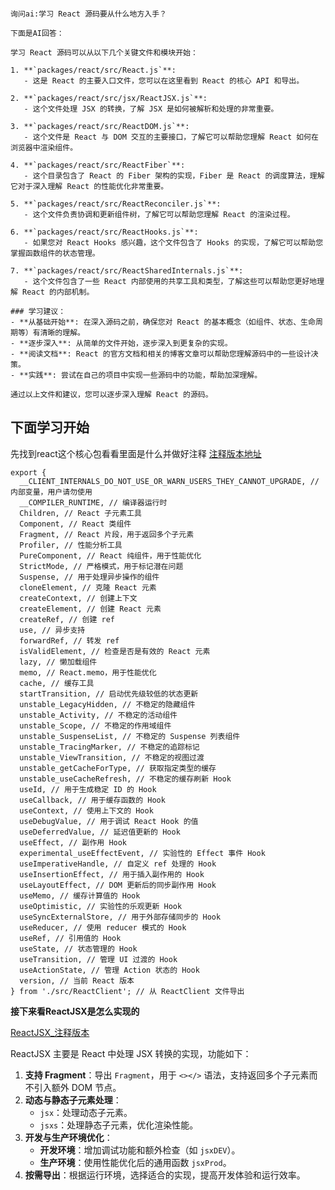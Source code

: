 ```

询问ai:学习 React 源码要从什么地方入手？

下面是AI回答：

学习 React 源码可以从以下几个关键文件和模块开始：

1. **`packages/react/src/React.js`**:
   - 这是 React 的主要入口文件，您可以在这里看到 React 的核心 API 和导出。

2. **`packages/react/src/jsx/ReactJSX.js`**:
   - 这个文件处理 JSX 的转换，了解 JSX 是如何被解析和处理的非常重要。

3. **`packages/react/src/ReactDOM.js`**:
   - 这个文件是 React 与 DOM 交互的主要接口，了解它可以帮助您理解 React 如何在浏览器中渲染组件。

4. **`packages/react/src/ReactFiber`**:
   - 这个目录包含了 React 的 Fiber 架构的实现，Fiber 是 React 的调度算法，理解它对于深入理解 React 的性能优化非常重要。

5. **`packages/react/src/ReactReconciler.js`**:
   - 这个文件负责协调和更新组件树，了解它可以帮助您理解 React 的渲染过程。

6. **`packages/react/src/ReactHooks.js`**:
   - 如果您对 React Hooks 感兴趣，这个文件包含了 Hooks 的实现，了解它可以帮助您掌握函数组件的状态管理。

7. **`packages/react/src/ReactSharedInternals.js`**:
   - 这个文件包含了一些 React 内部使用的共享工具和类型，了解这些可以帮助您更好地理解 React 的内部机制。

### 学习建议：
- **从基础开始**: 在深入源码之前，确保您对 React 的基本概念（如组件、状态、生命周期等）有清晰的理解。
- **逐步深入**: 从简单的文件开始，逐步深入到更复杂的实现。
- **阅读文档**: React 的官方文档和相关的博客文章可以帮助您理解源码中的一些设计决策。
- **实践**: 尝试在自己的项目中实现一些源码中的功能，帮助加深理解。

通过以上文件和建议，您可以逐步深入理解 React 的源码。

```

## 下面学习开始

先找到react这个核心包看看里面是什么并做好注释
[注释版本地址](../packages/react/index_注释版本.js)


```
export {
  __CLIENT_INTERNALS_DO_NOT_USE_OR_WARN_USERS_THEY_CANNOT_UPGRADE, // 内部变量，用户请勿使用
  __COMPILER_RUNTIME, // 编译器运行时
  Children, // React 子元素工具
  Component, // React 类组件
  Fragment, // React 片段，用于返回多个子元素
  Profiler, // 性能分析工具
  PureComponent, // React 纯组件，用于性能优化
  StrictMode, // 严格模式，用于标记潜在问题
  Suspense, // 用于处理异步操作的组件
  cloneElement, // 克隆 React 元素
  createContext, // 创建上下文
  createElement, // 创建 React 元素
  createRef, // 创建 ref
  use, // 异步支持
  forwardRef, // 转发 ref
  isValidElement, // 检查是否是有效的 React 元素
  lazy, // 懒加载组件
  memo, // React.memo，用于性能优化
  cache, // 缓存工具
  startTransition, // 启动优先级较低的状态更新
  unstable_LegacyHidden, // 不稳定的隐藏组件
  unstable_Activity, // 不稳定的活动组件
  unstable_Scope, // 不稳定的作用域组件
  unstable_SuspenseList, // 不稳定的 Suspense 列表组件
  unstable_TracingMarker, // 不稳定的追踪标记
  unstable_ViewTransition, // 不稳定的视图过渡
  unstable_getCacheForType, // 获取指定类型的缓存
  unstable_useCacheRefresh, // 不稳定的缓存刷新 Hook
  useId, // 用于生成稳定 ID 的 Hook
  useCallback, // 用于缓存函数的 Hook
  useContext, // 使用上下文的 Hook
  useDebugValue, // 用于调试 React Hook 的值
  useDeferredValue, // 延迟值更新的 Hook
  useEffect, // 副作用 Hook
  experimental_useEffectEvent, // 实验性的 Effect 事件 Hook
  useImperativeHandle, // 自定义 ref 处理的 Hook
  useInsertionEffect, // 用于插入副作用的 Hook
  useLayoutEffect, // DOM 更新后的同步副作用 Hook
  useMemo, // 缓存计算值的 Hook
  useOptimistic, // 实验性的乐观更新 Hook
  useSyncExternalStore, // 用于外部存储同步的 Hook
  useReducer, // 使用 reducer 模式的 Hook
  useRef, // 引用值的 Hook
  useState, // 状态管理的 Hook
  useTransition, // 管理 UI 过渡的 Hook
  useActionState, // 管理 Action 状态的 Hook
  version, // 当前 React 版本
} from './src/ReactClient'; // 从 ReactClient 文件导出

```

**接下来看ReactJSX是怎么实现的**

[ReactJSX_注释版本](../packages/react/src/jsx/ReactJSX_注释版本.js)

ReactJSX 主要是 React 中处理 JSX 转换的实现，功能如下：

1. **支持 Fragment**：导出 `Fragment`，用于 `<></>` 语法，支持返回多个子元素而不引入额外 DOM 节点。
2. **动态与静态子元素处理**：
   - `jsx`：处理动态子元素。
   - `jsxs`：处理静态子元素，优化渲染性能。
3. **开发与生产环境优化**：
   - **开发环境**：增加调试功能和额外检查（如 `jsxDEV`）。
   - **生产环境**：使用性能优化后的通用函数 `jsxProd`。
4. **按需导出**：根据运行环境，选择适合的实现，提高开发体验和运行效率。

